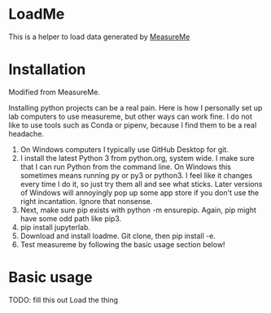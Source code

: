 # LoadMe
This is a helper to load data generated by [MeasureMe](https://github.com/spxtr/measureme)

# Installation
Modified from MeasureMe.

Installing python projects can be a real pain. Here is how I personally set up lab computers to use measureme, but other ways can work fine. I do not like to use tools such as Conda or pipenv, because I find them to be a real headache.

1. On Windows computers I typically use GitHub Desktop for git.
2. I install the latest Python 3 from python.org, system wide. I make sure that I can run Python from the command line. On Windows this sometimes means running py or py3 or python3. I feel like it changes every time I do it, so just try them all and see what sticks. Later versions of Windows will annoyingly pop up some app store if you don't use the right incantation. Ignore that nonsense.
3. Next, make sure pip exists with python -m ensurepip. Again, pip might have some odd path like pip3.
4. pip install jupyterlab.
5. Download and install loadme. Git clone, then pip install -e.
6. Test measureme by following the basic usage section below!

# Basic usage
TODO: fill this out
Load the thing